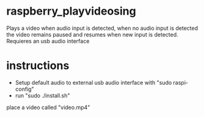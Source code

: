 # raspberry_playvideosing

Plays a video when audio input is detected, when no audio input is detected the video remains paused and resumes when new input is detected.
Requieres an usb audio interface

# instructions

- Setup default audio to external usb audio interface with "sudo raspi-config"
- run "sudo ./install.sh"


place a video called "video.mp4" 